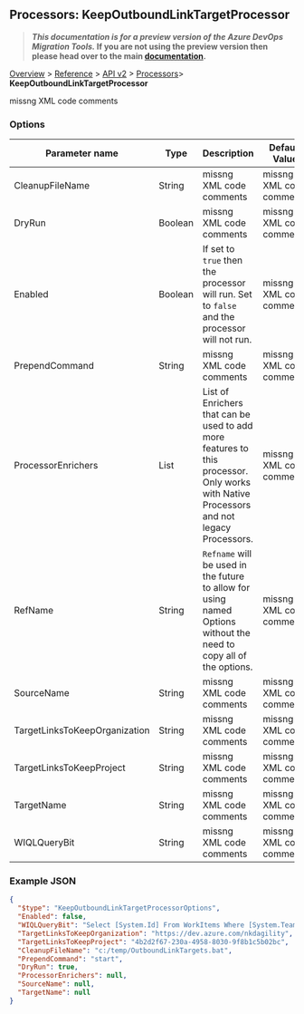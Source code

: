 ## Processors: KeepOutboundLinkTargetProcessor

>**_This documentation is for a preview version of the Azure DevOps Migration Tools._ If you are not using the preview version then please head over to the main [documentation](https://nkdagility.github.io/azure-devops-migration-tools).**

[Overview](/docs/index.md) > [Reference](/docs/Reference/index.md) > [API v2](/docs/Reference/v2/index.md) > [Processors](/docs/Reference/v2/Processors/index.md)> **KeepOutboundLinkTargetProcessor**

missng XML code comments

### Options

| Parameter name         | Type    | Description                              | Default Value                            |
|------------------------|---------|------------------------------------------|------------------------------------------|
| CleanupFileName | String | missng XML code comments | missng XML code comments |
| DryRun | Boolean | missng XML code comments | missng XML code comments |
| Enabled | Boolean | If set to `true` then the processor will run. Set to `false` and the processor will not run. | missng XML code comments |
| PrependCommand | String | missng XML code comments | missng XML code comments |
| ProcessorEnrichers | List | List of Enrichers that can be used to add more features to this processor. Only works with Native Processors and not legacy Processors. | missng XML code comments |
| RefName | String | `Refname` will be used in the future to allow for using named Options without the need to copy all of the options. | missng XML code comments |
| SourceName | String | missng XML code comments | missng XML code comments |
| TargetLinksToKeepOrganization | String | missng XML code comments | missng XML code comments |
| TargetLinksToKeepProject | String | missng XML code comments | missng XML code comments |
| TargetName | String | missng XML code comments | missng XML code comments |
| WIQLQueryBit | String | missng XML code comments | missng XML code comments |


### Example JSON

```JSON
{
  "$type": "KeepOutboundLinkTargetProcessorOptions",
  "Enabled": false,
  "WIQLQueryBit": "Select [System.Id] From WorkItems Where [System.TeamProject] = @project and not [System.WorkItemType] contains 'Test Suite, Test Plan,Shared Steps,Shared Parameter,Feedback Request'",
  "TargetLinksToKeepOrganization": "https://dev.azure.com/nkdagility",
  "TargetLinksToKeepProject": "4b2d2f67-230a-4958-8030-9f8b1c5b02bc",
  "CleanupFileName": "c:/temp/OutboundLinkTargets.bat",
  "PrependCommand": "start",
  "DryRun": true,
  "ProcessorEnrichers": null,
  "SourceName": null,
  "TargetName": null
}
```